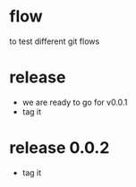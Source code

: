 # flow
to test different git flows

# release
- we are ready to go for v0.0.1
- tag it 

# release 0.0.2
- tag it
